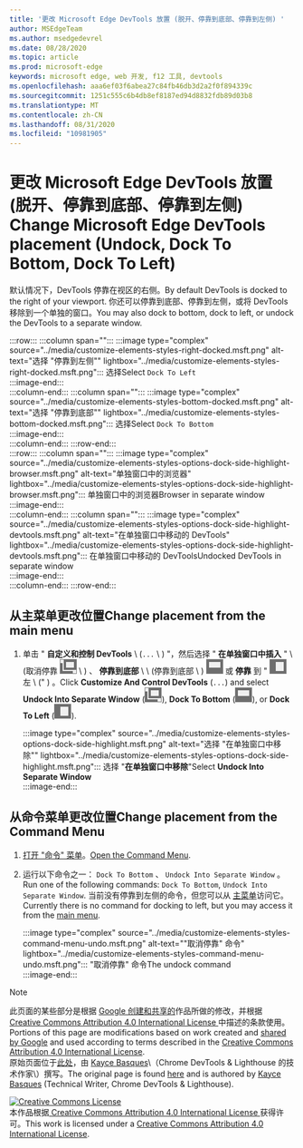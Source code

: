 ```yaml
---
title: '更改 Microsoft Edge DevTools 放置 (脱开、停靠到底部、停靠到左侧) '
author: MSEdgeTeam
ms.author: msedgedevrel
ms.date: 08/28/2020
ms.topic: article
ms.prod: microsoft-edge
keywords: microsoft edge, web 开发, f12 工具, devtools
ms.openlocfilehash: aaa6ef03f6abea27c84fb46db3d2a2f0f894339c
ms.sourcegitcommit: 1251c555c6b4db8ef8187ed94d8832fdb89d03b8
ms.translationtype: MT
ms.contentlocale: zh-CN
ms.lasthandoff: 08/31/2020
ms.locfileid: "10981905"
---
```

<!-- Copyright Kayce Basques 

   Licensed under the Apache License, Version 2.0 (the "License");
   you may not use this file except in compliance with the License.
   You may obtain a copy of the License at

       https://www.apache.org/licenses/LICENSE-2.0

   Unless required by applicable law or agreed to in writing, software
   distributed under the License is distributed on an "AS IS" BASIS,
   WITHOUT WARRANTIES OR CONDITIONS OF ANY KIND, either express or implied.
   See the License for the specific language governing permissions and
   limitations under the License.  -->





# <span data-ttu-id="79055-103">更改 Microsoft Edge DevTools 放置 (脱开、停靠到底部、停靠到左侧) </span><span class="sxs-lookup"><span data-stu-id="79055-103">Change Microsoft Edge DevTools placement (Undock, Dock To Bottom, Dock To Left)</span></span>   



<span data-ttu-id="79055-104">默认情况下，DevTools 停靠在视区的右侧。</span><span class="sxs-lookup"><span data-stu-id="79055-104">By default DevTools is docked to the right of your viewport.</span></span>  <span data-ttu-id="79055-105">你还可以停靠到底部、停靠到左侧，或将 DevTools 移除到一个单独的窗口。</span><span class="sxs-lookup"><span data-stu-id="79055-105">You may also dock to bottom, dock to left, or undock the DevTools to a separate window.</span></span>  

:::row:::
   :::column span="":::
      :::image type="complex" source="../media/customize-elements-styles-right-docked.msft.png" alt-text="选择 "停靠到左侧"" lightbox="../media/customize-elements-styles-right-docked.msft.png":::
         <span data-ttu-id="79055-107">选择</span><span class="sxs-lookup"><span data-stu-id="79055-107">Select</span></span> `Dock To Left`  
      :::image-end:::  
   :::column-end:::
   :::column span="":::
      :::image type="complex" source="../media/customize-elements-styles-bottom-docked.msft.png" alt-text="选择 "停靠到底部"" lightbox="../media/customize-elements-styles-bottom-docked.msft.png":::
         <span data-ttu-id="79055-109">选择</span><span class="sxs-lookup"><span data-stu-id="79055-109">Select</span></span> `Dock To Bottom`  
      :::image-end:::  
   :::column-end:::
:::row-end:::  
:::row:::
   :::column span="":::
      :::image type="complex" source="../media/customize-elements-styles-options-dock-side-highlight-browser.msft.png" alt-text="单独窗口中的浏览器" lightbox="../media/customize-elements-styles-options-dock-side-highlight-browser.msft.png":::
         <span data-ttu-id="79055-111">单独窗口中的浏览器</span><span class="sxs-lookup"><span data-stu-id="79055-111">Browser in separate window</span></span>  
      :::image-end:::  
   :::column-end:::
   :::column span="":::
      :::image type="complex" source="../media/customize-elements-styles-options-dock-side-highlight-devtools.msft.png" alt-text="在单独窗口中移动的 DevTools" lightbox="../media/customize-elements-styles-options-dock-side-highlight-devtools.msft.png":::
         <span data-ttu-id="79055-113">在单独窗口中移动的 DevTools</span><span class="sxs-lookup"><span data-stu-id="79055-113">Undocked DevTools in separate window</span></span>  
      :::image-end:::  
   :::column-end:::
:::row-end:::  

## <span data-ttu-id="79055-114">从主菜单更改位置</span><span class="sxs-lookup"><span data-stu-id="79055-114">Change placement from the main menu</span></span>   

1.  <span data-ttu-id="79055-115">单击 " **自定义和控制 DevTools** \ (`...` \ ) "，然后选择 " **在单独窗口中插入** " \ (取消停靠 ![ ][ImageUndockIcon] \ ) 、 **停靠到底部** \ \ (停靠到底部 \ ) ![ ][ImageBottomIcon] 或 **停靠** 到 " ![ ][ImageLeftIcon] 左 \ (" ) 。</span><span class="sxs-lookup"><span data-stu-id="79055-115">Click **Customize And Control DevTools** \(`...`\) and select **Undock Into Separate Window** \(![Undock][ImageUndockIcon]\), **Dock To Bottom** \(![Dock To Bottom][ImageBottomIcon]\), or **Dock To Left** \(![Dock To Left][ImageLeftIcon]\).</span></span>  
    
    :::image type="complex" source="../media/customize-elements-styles-options-dock-side-highlight.msft.png" alt-text="选择 "在单独窗口中移除"" lightbox="../media/customize-elements-styles-options-dock-side-highlight.msft.png":::
       <span data-ttu-id="79055-117">选择 "**在单独窗口中移除**"</span><span class="sxs-lookup"><span data-stu-id="79055-117">Select **Undock Into Separate Window**</span></span>  
    :::image-end:::  
    
## <span data-ttu-id="79055-118">从命令菜单更改位置</span><span class="sxs-lookup"><span data-stu-id="79055-118">Change placement from the Command Menu</span></span>   

1.  <span data-ttu-id="79055-119">[打开 "命令" 菜单][DevtoolsCommandMenu]。</span><span class="sxs-lookup"><span data-stu-id="79055-119">[Open the Command Menu][DevtoolsCommandMenu].</span></span>  
1.  <span data-ttu-id="79055-120">运行以下命令之一： `Dock To Bottom` 、 `Undock Into Separate Window` 。</span><span class="sxs-lookup"><span data-stu-id="79055-120">Run one of the following commands: `Dock To Bottom`, `Undock Into Separate Window`.</span></span>  <span data-ttu-id="79055-121">当前没有停靠到左侧的命令，但您可以从 [主菜单](#change-placement-from-the-main-menu)访问它。</span><span class="sxs-lookup"><span data-stu-id="79055-121">Currently there is no command for docking to left, but you may access it from the [main menu](#change-placement-from-the-main-menu).</span></span>  
    
    :::image type="complex" source="../media/customize-elements-styles-command-menu-undo.msft.png" alt-text=""取消停靠" 命令" lightbox="../media/customize-elements-styles-command-menu-undo.msft.png":::
       <span data-ttu-id="79055-123">"取消停靠" 命令</span><span class="sxs-lookup"><span data-stu-id="79055-123">The undock command</span></span>  
    :::image-end:::  
    
<!--  
 


-->  

<!-- image links -->  

[ImageUndockIcon]: ../media/undock-icon.msft.png  
[ImageBottomIcon]: ../media/bottom-icon.msft.png  
[ImageLeftIcon]: ../media/left-icon.msft.png  

<!-- links -->  

[DevtoolsCommandMenu]: ../command-menu/index.md "通过 Microsoft Edge DevTools 命令菜单运行命令 |Microsoft 文档"  

> [!NOTE]
> <span data-ttu-id="79055-125">此页面的某些部分是根据 [Google 创建和共享的][GoogleSitePolicies]作品所做的修改，并根据[ Creative Commons Attribution 4.0 International License ][CCA4IL]中描述的条款使用。</span><span class="sxs-lookup"><span data-stu-id="79055-125">Portions of this page are modifications based on work created and [shared by Google][GoogleSitePolicies] and used according to terms described in the [Creative Commons Attribution 4.0 International License][CCA4IL].</span></span>  
> <span data-ttu-id="79055-126">原始页面位于[此处](https://developers.google.com/web/tools/chrome-devtools/customize/placement)，由 [Kayce Basques][KayceBasques]\（Chrome DevTools \& Lighthouse 的技术作家\）撰写。</span><span class="sxs-lookup"><span data-stu-id="79055-126">The original page is found [here](https://developers.google.com/web/tools/chrome-devtools/customize/placement) and is authored by [Kayce Basques][KayceBasques] \(Technical Writer, Chrome DevTools \& Lighthouse\).</span></span>  

[![Creative Commons License][CCby4Image]][CCA4IL]  
<span data-ttu-id="79055-128">本作品根据[ Creative Commons Attribution 4.0 International License ][CCA4IL]获得许可。</span><span class="sxs-lookup"><span data-stu-id="79055-128">This work is licensed under a [Creative Commons Attribution 4.0 International License][CCA4IL].</span></span>  

[CCA4IL]: https://creativecommons.org/licenses/by/4.0  
[CCby4Image]: https://i.creativecommons.org/l/by/4.0/88x31.png  
[GoogleSitePolicies]: https://developers.google.com/terms/site-policies  
[KayceBasques]: https://developers.google.com/web/resources/contributors/kaycebasques  
